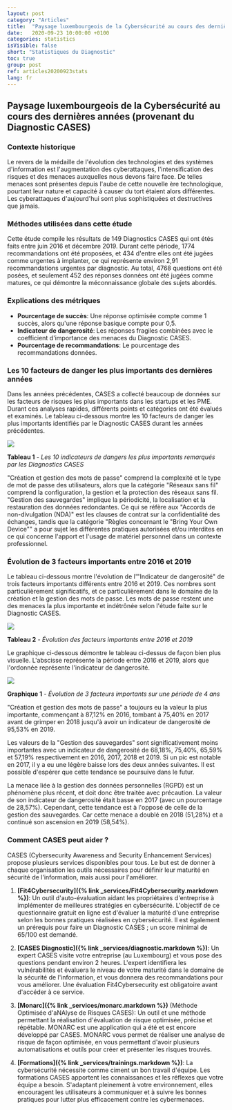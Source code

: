 ```yaml
---
layout: post
category: "Articles"
title:  "Paysage luxembourgeois de la Cybersécurité au cours des dernières années"
date:   2020-09-23 10:00:00 +0100
categories: statistics
isVisible: false
short: "Statistiques du Diagnostic"
toc: true
group: post
ref: articles20200923stats
lang: fr
---
```


## Paysage luxembourgeois de la Cybersécurité au cours des dernières années (provenant du Diagnostic CASES)

### Contexte historique

Le revers de la médaille de l'évolution des technologies et des systèmes d'information est l'augmentation des cyberattaques, l'intensification des risques et des menaces auxquelles nous devons faire face. De telles menaces sont présentes depuis l'aube de cette nouvelle ère technologique, pourtant leur nature et capacité à causer du tort étaient alors différentes. Les cyberattaques d'aujourd'hui sont plus sophistiquées et destructives que jamais. 

###  Méthodes utilisées dans cette étude

Cette étude compile les résultats de 149 Diagnostics CASES qui ont étés faits entre juin 2016 et décembre 2019. Durant cette période, 1774 recommandations ont été proposées, et 434 d'entre elles ont été jugées comme urgentes à implanter, ce qui représente environ 2,91 recommandations urgentes par diagnostic. Au total, 4768 questions ont été posées, et seulement 452 des réponses données ont été jugées comme matures, ce qui démontre la méconnaissance globale des sujets abordés.

### Explications des métriques

* __Pourcentage de succès__: 	Une réponse optimisée compte comme 1 succès, alors qu'une réponse basique compte pour 0,5.
* __Indicateur de dangerosité__: 	Les réponses fragiles combinées avec le coefficient d'importance des menaces du Diagnostic CASES. 
* __Pourcentage de recommandations__: 	Le pourcentage des recommandations données.

### Les 10 facteurs de danger les plus importants des dernières années

Dans les années précédentes, CASES a collecté beaucoup de données sur les facteurs de risques les plus importants dans les startups et les PME. Durant ces analyses rapides, différents points et catégories ont été évalués et examinés. Le tableau ci-dessous montre les 10 facteurs de danger les plus importants identifiés par le Diagnostic CASES durant les années précédentes.

<img src="{% link assets/img/2020/TabDiagnosticStats.png %}" style="max-width: 100%;" />
			
**Tableau 1** - *Les 10 indicateurs de dangers les plus importants remarqués par les Diagnostics CASES*

"Création et gestion des mots de passe" comprend la complexité et le type de mot de passe des utilisateurs, alors que la catégorie "Réseaux sans fil" comprend la configuration, la gestion et la protection des réseaux sans fil. "Gestion des sauvegardes" implique la périodicité, la localisation et la restauration des données redondantes. Ce qui se réfère aux "Accords de non-divulgation (NDA)" est les clauses de contrat sur la confidentialité des échanges, tandis que la catégorie "Règles concernant le "Bring Your Own Device"" a pour sujet les différentes pratiques autorisées et/ou interdites en ce qui concerne l'apport et l'usage de matériel personnel dans un contexte professionnel. 

### Évolution de 3 facteurs importants entre 2016 et 2019

Le tableau ci-dessous montre l'évolution de l'"Indicateur de dangerosité"  de trois facteurs importants différents entre 2016 et 2019. Ces nombres sont particulièrement significatifs, et ce particulièrement dans le domaine de la création et la gestion des mots de passe. Les mots de passe restent une des menaces la plus importante et indétrônée selon l'étude faite sur le Diagnostic CASES.

<img src="{% link assets/img/2020/TabDiagnosticStats_2.png %}" style="max-width: 100%;" />

**Tableau 2** - *Évolution des facteurs importants entre 2016 et 2019*

Le graphique ci-dessous démontre le tableau ci-dessus de façon bien plus visuelle. L'abscisse représente la période entre 2016 et 2019, alors que l'ordonnée représente l'indicateur de dangerosité. 

<img src="{% link assets/img/2020/GraphDiagnosticStats.png %}" style="max-width: 100%;" />

**Graphique 1** - *Évolution de 3 facteurs importants sur une période de 4 ans*

"Création et gestion des mots de passe" a toujours eu la valeur la plus importante, commençant à 87,12% en 2016, tombant à 75,40% en 2017 avant de grimper en 2018 jusqu'à avoir un indicateur de dangerosité de 95,53% en 2019. 

Les valeurs de la "Gestion des sauvegardes" sont significativement moins importantes avec un indicateur de dangerosité de 68,18%, 75,40%, 65,59% et 57,19% respectivement en 2016, 2017, 2018 et 2019. Si un pic est notable en 2017, il y a eu une légère baisse lors des deux années suivantes. Il est possible d'espérer que cette tendance se poursuive dans le futur. 

La menace liée à la gestion des données personnelles (RGPD) est un phénomène plus récent, et doit donc être traitée avec précaution. La valeur de son indicateur de dangerosité était basse en 2017 (avec un pourcentage de 28,57%). Cependant, cette tendance est à l'opposé de celle de la gestion des sauvegardes. Car cette menace a doublé en 2018 (51,28%) et a continué son ascension en 2019 (58,54%). 

### Comment CASES peut aider ?

CASES (Cybersecurity Awareness and Security Enhancement Services) propose plusieurs services disponibles pour tous. Le but est de donner à chaque organisation les outils nécessaires pour définir leur maturité en sécurité de l'information, mais aussi pour l'améliorer.

1.	**[Fit4Cybersecurity]({% link _services/Fit4Cybersecurity.markdown %})**: Un outil d'auto-évaluation aidant les propriétaires d'entreprise à implémenter de meilleures stratégies en cybersécurité. L'objectif de ce questionnaire gratuit en ligne est d'évaluer la maturité d'une entreprise selon les bonnes pratiques réalisées en cybersécurité. Il est également un prérequis pour faire un Diagnostic CASES ; un score minimal de 65/100 est demandé.

2.	**[CASES Diagnostic]({% link _services/diagnostic.markdown %})**: Un expert CASES visite votre entreprise (au Luxembourg) et vous pose des questions pendant environ 2 heures. L'expert identifiera les vulnérabilités et évaluera le niveau de votre maturité dans le domaine de la sécurité de l'information, et vous donnera des recommandations pour vous améliorer. Une évaluation Fit4Cybersecurity est obligatoire avant d'accéder à ce service.  

3.	**[Monarc]({% link _services/monarc.markdown %})** (Méthode Optimisée d'aNAlyse de Risques CASES): Un outil et une méthode permettant la réalisation d'évaluation de risque optimisée, précise et répétable. MONARC est une application qui a été et est encore développé par CASES. MONARC vous permet de réaliser une analyse de risque de façon optimisée, en vous permettant d'avoir plusieurs automatisations et outils pour créer et présenter les risques trouvés.

4.	**[Formations]({% link _services/trainings.markdown %})**: La cybersécurité nécessite comme ciment un bon travail d'équipe. Les formations CASES apportent les connaissances et les réflexes que votre équipe a besoin. S'adaptant pleinement à votre environnement, elles encouragent les utilisateurs à communiquer et à suivre les bonnes pratiques pour lutter plus efficacement contre les cybermenaces.
